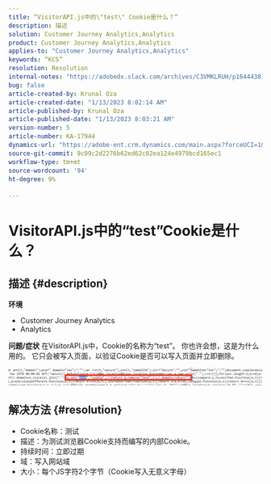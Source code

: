 ```yaml
---
title: “VisitorAPI.js中的\"test\" Cookie是什么？”
description: 描述
solution: Customer Journey Analytics,Analytics
product: Customer Journey Analytics,Analytics
applies-to: "Customer Journey Analytics,Analytics"
keywords: “KCS”
resolution: Resolution
internal-notes: "https://adobedx.slack.com/archives/C3VMKLRUH/p1644438152582239"
bug: false
article-created-by: Krunal Oza
article-created-date: "1/13/2023 8:02:14 AM"
article-published-by: Krunal Oza
article-published-date: "1/13/2023 8:03:21 AM"
version-number: 5
article-number: KA-17944
dynamics-url: "https://adobe-ent.crm.dynamics.com/main.aspx?forceUCI=1&pagetype=entityrecord&etn=knowledgearticle&id=0b407392-1893-ed11-aad1-6045bd006793"
source-git-commit: 9c09c2d2276b62ed62c82ea124e4979bcd165ec1
workflow-type: tm+mt
source-wordcount: '94'
ht-degree: 9%

---
```


# VisitorAPI.js中的“test”Cookie是什么？

## 描述 {#description}

<b>环境</b>
- Customer Journey Analytics
- Analytics



<b>问题/症状</b>
在VisitorAPI.js中，Cookie的名称为“test”。 你也许会想，这是为什么用的。 它只会被写入页面，以验证Cookie是否可以写入页面并立即删除。

![](assets/___0c407392-1893-ed11-aad1-6045bd006793___.png)


## 解决方法 {#resolution}


- Cookie名称：测试
- 描述：为测试浏览器Cookie支持而编写的内部Cookie。
- 持续时间：立即过期
- 域：写入网站域
- 大小：每个JS字符2个字节（Cookie写入无意义字母）


